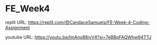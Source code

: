 # FE_Week4

replit URL: https://replit.com/@CandaceSamuels/FE-Week-4-Coding-Assignment

youtube URL: https://youtu.be/ImAnx88iyV4?si=7eBBpFAQWhw94TTJ


